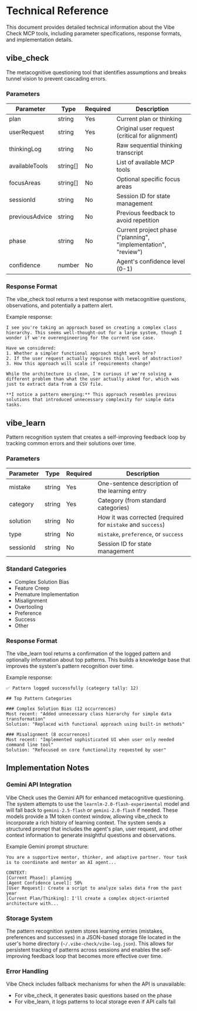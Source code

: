 # Technical Reference

This document provides detailed technical information about the Vibe Check MCP tools, including parameter specifications, response formats, and implementation details.

## vibe_check

The metacognitive questioning tool that identifies assumptions and breaks tunnel vision to prevent cascading errors.

### Parameters

| Parameter | Type | Required | Description |
|-----------|------|----------|-------------|
| plan | string | Yes | Current plan or thinking |
| userRequest | string | Yes | Original user request (critical for alignment) |
| thinkingLog | string | No | Raw sequential thinking transcript |
| availableTools | string[] | No | List of available MCP tools |
| focusAreas | string[] | No | Optional specific focus areas |
| sessionId | string | No | Session ID for state management |
| previousAdvice | string | No | Previous feedback to avoid repetition |
| phase | string | No | Current project phase ("planning", "implementation", "review") |
| confidence | number | No | Agent's confidence level (0-1) |

### Response Format

The vibe_check tool returns a text response with metacognitive questions, observations, and potentially a pattern alert.

Example response:

```
I see you're taking an approach based on creating a complex class hierarchy. This seems well-thought-out for a large system, though I wonder if we're overengineering for the current use case.

Have we considered:
1. Whether a simpler functional approach might work here?
2. If the user request actually requires this level of abstraction?
3. How this approach will scale if requirements change?

While the architecture is clean, I'm curious if we're solving a different problem than what the user actually asked for, which was just to extract data from a CSV file.

**I notice a pattern emerging:** This approach resembles previous solutions that introduced unnecessary complexity for simple data tasks.
```

## vibe_learn

Pattern recognition system that creates a self-improving feedback loop by tracking common errors and their solutions over time.

### Parameters

| Parameter | Type | Required | Description |
|-----------|------|----------|-------------|
| mistake | string | Yes | One-sentence description of the learning entry |
| category | string | Yes | Category (from standard categories) |
| solution | string | No | How it was corrected (required for `mistake` and `success`) |
| type | string | No | `mistake`, `preference`, or `success` |
| sessionId | string | No | Session ID for state management |

### Standard Categories

- Complex Solution Bias
- Feature Creep
- Premature Implementation
- Misalignment
- Overtooling
- Preference
- Success
- Other

### Response Format

The vibe_learn tool returns a confirmation of the logged pattern and optionally information about top patterns. This builds a knowledge base that improves the system's pattern recognition over time.

Example response:

```
✅ Pattern logged successfully (category tally: 12)

## Top Pattern Categories

### Complex Solution Bias (12 occurrences)
Most recent: "Added unnecessary class hierarchy for simple data transformation"
Solution: "Replaced with functional approach using built-in methods"

### Misalignment (8 occurrences)
Most recent: "Implemented sophisticated UI when user only needed command line tool"
Solution: "Refocused on core functionality requested by user"
```

## Implementation Notes

### Gemini API Integration

Vibe Check uses the Gemini API for enhanced metacognitive questioning. The system attempts to use the `learnlm-2.0-flash-experimental` model and will fall back to `gemini-2.5-flash` or `gemini-2.0-flash` if needed. These models provide a 1M token context window, allowing vibe_check to incorporate a rich history of learning context. The system sends a structured prompt that includes the agent's plan, user request, and other context information to generate insightful questions and observations.

Example Gemini prompt structure:

```
You are a supportive mentor, thinker, and adaptive partner. Your task is to coordinate and mentor an AI agent...

CONTEXT:
[Current Phase]: planning
[Agent Confidence Level]: 50%
[User Request]: Create a script to analyze sales data from the past year
[Current Plan/Thinking]: I'll create a complex object-oriented architecture with...
```

### Storage System

The pattern recognition system stores learning entries (mistakes, preferences and successes) in a JSON-based storage file located in the user's home directory (`~/.vibe-check/vibe-log.json`). This allows for persistent tracking of patterns across sessions and enables the self-improving feedback loop that becomes more effective over time.

### Error Handling

Vibe Check includes fallback mechanisms for when the API is unavailable:

- For vibe_check, it generates basic questions based on the phase
- For vibe_learn, it logs patterns to local storage even if API calls fail